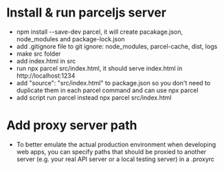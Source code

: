 # Install & run parceljs server
* npm install --save-dev parcel, it will create pacakage.json, node_modules and package-lock.json
* add .gitignore file to git ignore: node_modules, parcel-cache, dist, logs
* make src folder
* add index.html in src
* run npx parcel src/index.html, it should serve index.html in http://localhost:1234
* add "source": "src/index.html" to package.json so you don't need to duplicate them in each parcel command and can use npx parcel
* add script run parcel instead npx parcel src/index.html
# Add proxy server path
* To better emulate the actual production environment when developing web apps, you can specify paths that should be proxied to another server (e.g. your real API server or a local testing server) in a .proxyrc

